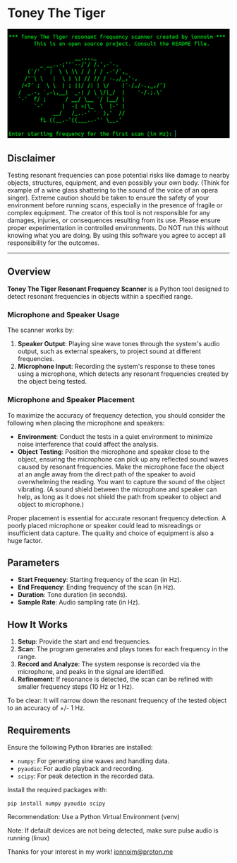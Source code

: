 # Toney The Tiger
![tiger](toney.png)

## Disclaimer

Testing resonant frequencies can pose potential risks like damage to nearby objects, structures, equipment, and even possibly your own body. (Think for example of a wine glass shattering to the sound of the voice of an opera singer). Extreme caution should be taken to ensure the safety of your environment before running scans, especially in the presence of fragile or complex equipment. The creator of this tool is not responsible for any damages, injuries, or consequences resulting from its use. Please ensure proper experimentation in controlled environments. Do NOT run this without knowing what you are doing. By using this software you agree to accept all responsibility for the outcomes.

---

## Overview

**Toney The Tiger Resonant Frequency Scanner** is a Python tool designed to detect resonant frequencies in objects within a specified range. 

### Microphone and Speaker Usage
The scanner works by:
1. **Speaker Output**: Playing sine wave tones through the system's audio output, such as external speakers, to project sound at different frequencies.
2. **Microphone Input**: Recording the system's response to these tones using a microphone, which detects any resonant frequencies created by the object being tested.

### Microphone and Speaker Placement
To maximize the accuracy of frequency detection, you should consider the following when placing the microphone and speakers:
- **Environment**: Conduct the tests in a quiet environment to minimize noise interference that could affect the analysis.
- **Object Testing**: Position the microphone and speaker close to the object, ensuring the microphone can pick up any reflected sound waves caused by resonant frequencies. Make the microphone face the object at an angle away from the direct path of the speaker to avoid overwhelming the reading. You want to capture the sound of the object vibrating. (A sound shield between the microphone and speaker can help, as long as it does not shield the path from speaker to object and object to microphone.) 
  
Proper placement is essential for accurate resonant frequency detection. A poorly placed microphone or speaker could lead to misreadings or insufficient data capture. 
The quality and choice of equipment is also a huge factor.

## Parameters
- **Start Frequency**: Starting frequency of the scan (in Hz).
- **End Frequency**: Ending frequency of the scan (in Hz).
- **Duration**: Tone duration (in seconds).
- **Sample Rate**: Audio sampling rate (in Hz).

## How It Works
1. **Setup**: Provide the start and end frequencies.
2. **Scan**: The program generates and plays tones for each frequency in the range.
3. **Record and Analyze**: The system response is recorded via the microphone, and peaks in the signal are identified.
4. **Refinement**: If resonance is detected, the scan can be refined with smaller frequency steps (10 Hz or 1 Hz).

To be clear: It will narrow down the resonant frequency of the tested object to an accuracy of +/- 1 Hz.

## Requirements
Ensure the following Python libraries are installed:
- `numpy`: For generating sine waves and handling data.
- `pyaudio`: For audio playback and recording.
- `scipy`: For peak detection in the recorded data.

Install the required packages with:
```
pip install numpy pyaudio scipy
```
Recommendation: Use a Python Virtual Environment (venv)

Note: If default devices are not being detected, make sure pulse audio is running (linux)


Thanks for your interest in my work! 
ionnoim@proton.me
